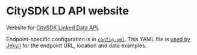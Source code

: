 # CitySDK LD API website

Website for [CitySDK Linked Data API](https://github.com/waagsociety/citysdk-ld).

Endpoint-specific configuration is in [`config.yml`](../../blob/gh-pages/_data/endpoint.yml). This YAML file is [used by Jekyll](http://jekyllrb.com/docs/datafiles/) for the endpoint URL, location and data examples.